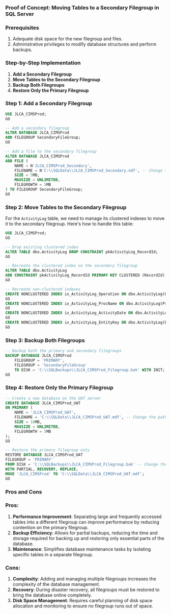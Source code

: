 ### Proof of Concept: Moving Tables to a Secondary Filegroup in SQL Server

### Prerequisites

1. Adequate disk space for the new filegroup and files.
2. Administrative privileges to modify database structures and perform backups.

### Step-by-Step Implementation

1. **Add a Secondary Filegroup**
2. **Move Tables to the Secondary Filegroup**
3. **Backup Both Filegroups**
4. **Restore Only the Primary Filegroup**

### Step 1: Add a Secondary Filegroup

```sql
USE JLCA_CIMSProd;
GO

-- Add a secondary filegroup
ALTER DATABASE JLCA_CIMSProd
ADD FILEGROUP SecondaryFileGroup;
GO

-- Add a file to the secondary filegroup
ALTER DATABASE JLCA_CIMSProd
ADD FILE (
    NAME = N'JLCA_CIMSProd_Secondary',
    FILENAME = N'C:\\SQLData\\JLCA_CIMSProd_Secondary.ndf', -- Change the path as per your environment
    SIZE = 5MB,
    MAXSIZE = UNLIMITED,
    FILEGROWTH = 5MB
) TO FILEGROUP SecondaryFileGroup;
GO

```

### Step 2: Move Tables to the Secondary Filegroup

For the `ActivityLog` table, we need to manage its clustered indexes to move it to the secondary filegroup. Here's how to handle this table:

```sql
USE JLCA_CIMSProd;
GO

-- Drop existing clustered index
ALTER TABLE dbo.ActivityLog DROP CONSTRAINT pkActivityLog_RecordId;
GO

-- Recreate the clustered index on the secondary filegroup
ALTER TABLE dbo.ActivityLog
ADD CONSTRAINT pkActivityLog_RecordId PRIMARY KEY CLUSTERED (RecordId) ON SecondaryFileGroup;
GO

-- Recreate non-clustered indexes
CREATE NONCLUSTERED INDEX ix_ActivityLog_Operation ON dbo.ActivityLog(Operation) ON SecondaryFileGroup;
GO
CREATE NONCLUSTERED INDEX ix_ActivityLog_ProcName ON dbo.ActivityLog(ProcName) ON SecondaryFileGroup;
GO
CREATE NONCLUSTERED INDEX ix_ActivityLog_ActivityDate ON dbo.ActivityLog(ActivityDate) ON SecondaryFileGroup;
GO
CREATE NONCLUSTERED INDEX ix_ActivityLog_EntityKey ON dbo.ActivityLog(EntityKey) ON SecondaryFileGroup;
GO

```

### Step 3: Backup Both Filegroups

```sql
-- Backup both the primary and secondary filegroups
BACKUP DATABASE JLCA_CIMSProd
	FILEGROUP = 'PRIMARY',
	FILEGROUP = 'SecondaryFileGroup'
	TO DISK = 'C:\\SQLBackups\\JLCA_CIMSProd_Filegroup.bak' WITH INIT;
GO

```

### Step 4: Restore Only the Primary Filegroup

```sql
-- Create a new database on the UAT server
CREATE DATABASE JLCA_CIMSProd_UAT
ON PRIMARY (
    NAME = 'JLCA_CIMSProd_UAT',
    FILENAME = 'C:\\SQLData\\JLCA_CIMSProd_UAT.mdf', -- Change the path as per your environment
    SIZE = 10MB,
    MAXSIZE = UNLIMITED,
    FILEGROWTH = 5MB
);
GO

-- Restore the primary filegroup only
RESTORE DATABASE JLCA_CIMSProd_UAT
FILEGROUP = 'PRIMARY'
FROM DISK = 'C:\\SQLBackups\\JLCA_CIMSProd_Filegroup.bak' -- Change the path as per your environment
WITH PARTIAL, RECOVERY, REPLACE,
MOVE 'JLCA_CIMSProd' TO 'C:\\SQLData\\JLCA_CIMSProd_UAT.mdf';
GO

```

### Pros and Cons

### Pros:

1. **Performance Improvement**: Separating large and frequently accessed tables into a different filegroup can improve performance by reducing contention on the primary filegroup.
2. **Backup Efficiency**: Allows for partial backups, reducing the time and storage required for backing up and restoring only essential parts of the database.
3. **Maintenance**: Simplifies database maintenance tasks by isolating specific tables in a separate filegroup.

### Cons:

1. **Complexity**: Adding and managing multiple filegroups increases the complexity of the database management.
2. **Recovery**: During disaster recovery, all filegroups must be restored to bring the database online completely.
3. **Disk Space Management**: Requires careful planning of disk space allocation and monitoring to ensure no filegroup runs out of space.
